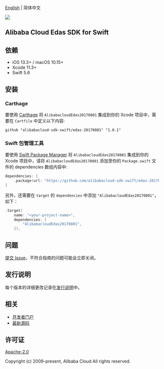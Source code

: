[English](README.md) | 简体中文

![](https://aliyunsdk-pages.alicdn.com/icons/AlibabaCloud.svg)

## Alibaba Cloud Edas SDK for Swift

## 依赖

- iOS 13.3+ / macOS 10.15+
- Xcode 11.3+
- Swift 5.6

## 安装

### Carthage

要使用 [Carthage](https://github.com/Carthage/Carthage) 将 `AlibabacloudEdas20170801` 集成到你的 Xcode 项目中，需要在 `Cartfile` 中定义以下内容:

```ogdl
github "alibabacloud-sdk-swift/edas-20170801" "1.0.1"
```

### Swift 包管理工具

要使用 [Swift Package Manager](https://swift.org/package-manager/) 将 `AlibabacloudEdas20170801` 集成到你的 Xcode 项目中，请将 `AlibabacloudEdas20170801` 添加至你的 `Package.swift` 文件的 dependencies 数组内容中:

```swift
dependencies: [
    .package(url: "https://github.com/alibabacloud-sdk-swift/edas-20170801.git", from: "1.0.1")
]
```

另外，还需要在 `target` 的 `dependencies` 中添加 `"AlibabacloudEdas20170801"`，如下：

```swift
.target(
    name: "<your-project-name>",
    dependencies: [
        "AlibabacloudEdas20170801",
    ]),
```

## 问题

[提交 Issue](https://github.com/alibabacloud-sdk-swift/edas-20170801/issues/new)，不符合指南的问题可能会立即关闭。

## 发行说明

每个版本的详细更改记录在[发行说明](./ChangeLog.txt)中。

## 相关

* [开发者门户](https://next.api.aliyun.com/home)
* [最新源码](https://github.com/alibabacloud-sdk-swift/edas-20170801)

## 许可证

[Apache-2.0](http://www.apache.org/licenses/LICENSE-2.0)

Copyright (c) 2009-present, Alibaba Cloud All rights reserved.
